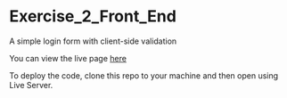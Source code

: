 # Exercise_2_Front_End
A simple login form with client-side validation

You can view the live page [here](https://achilders314.github.io/Exercise_2_Front_End/login.html)

To deploy the code, clone this repo to your machine and then open using Live Server.
